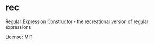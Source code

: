 # rec

Regular Expression Constructor - the recreational version of regular expressions

License: MIT
